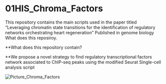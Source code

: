 # 01HIS_Chroma_Factors
This repository contains the main scripts used in the paper titled “Leveraging chromatin state transitions for the identification of regulatory networks orchestrating heart regeneration” Published in genome biology 
What does this reposiroy.

**What does this repository contain?

  **We propose a novel strategy to find regulatory transcriptional factors network associated to ChIP-seq peaks using the modified Seurat Single-cell analysis script

![Picture_Chroma_Factors](https://github.com/jcorder316/01HIS_Chroma_Factors/assets/48988005/b968106a-e0c7-4009-8e71-18a6bc51d287)
